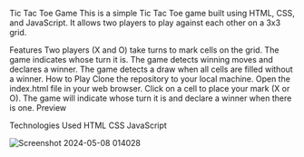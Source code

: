 Tic Tac Toe Game
This is a simple Tic Tac Toe game built using HTML, CSS, and JavaScript. It allows two players to play against each other on a 3x3 grid.

Features
Two players (X and O) take turns to mark cells on the grid.
The game indicates whose turn it is.
The game detects winning moves and declares a winner.
The game detects a draw when all cells are filled without a winner.
How to Play
Clone the repository to your local machine.
Open the index.html file in your web browser.
Click on a cell to place your mark (X or O).
The game will indicate whose turn it is and declare a winner when there is one.
Preview

Technologies Used
HTML
CSS
JavaScript

![Screenshot 2024-05-08 014028](https://github.com/Mukeshlodhi2022/Tic-Tac-Toe/assets/113654379/6bb553b6-c114-4f53-ba4a-054c83e62afb)
